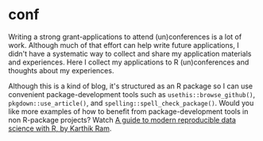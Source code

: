 # conf

<!-- badges: start -->
<!-- badges: end -->

Writing a strong grant-applications to attend (un)conferences is a lot of work. Although much of that effort can help write future applications, I didn't have a systematic way to collect and share my application materials and experiences. Here I collect my applications to R (un)conferences and thoughts about my experiences.

Although this is a kind of blog, it's structured as an R package so I can use convenient package-development tools such as `usethis::browse_github()`, `pkgdown::use_article()`, and `spelling::spell_check_package()`. Would you like more examples of how to benefit from package-development tools in non R-package projects? Watch [A guide to modern reproducible data science with R, by Karthik Ram](https://resources.rstudio.com/rstudio-conf-2019/a-guide-to-modern-reproducible-data-science-with-r).

